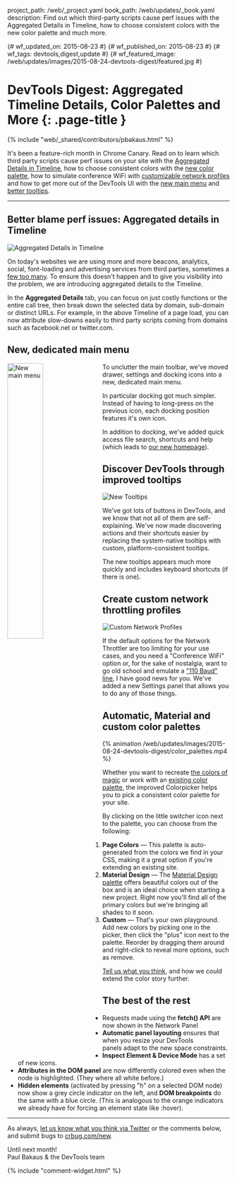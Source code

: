 project_path: /web/_project.yaml
book_path: /web/updates/_book.yaml
description: Find out which third-party scripts cause perf issues with the Aggregated Details in Timeline, how to choose consistent colors with the new color palette and much more.

{# wf_updated_on: 2015-08-23 #}
{# wf_published_on: 2015-08-23 #}
{# wf_tags: devtools,digest,update #}
{# wf_featured_image: /web/updates/images/2015-08-24-devtools-digest/featured.jpg #}

# DevTools Digest: Aggregated Timeline Details, Color Palettes and More {: .page-title }

{% include "web/_shared/contributors/pbakaus.html" %}



It's been a feature-rich month in Chrome Canary. Read on to learn which third party 
scripts cause perf issues on your site with the 
[Aggregated Details in Timeline](#heading=h.ygoxqwis9ean), how to choose 
consistent colors with the [new color palette](#heading=h.pty4fqjm0wri), how to 
simulate conference WiFi with [customizable network 
profiles](#heading=h.jlf8cle6q2eq) and how to get more out of the DevTools UI 
with the [new main menu](#heading=h.i5v8nj67xss6) and [better 
tooltips](#heading=h.mtnvakflivsg).

- - -

## Better blame perf issues: Aggregated details in Timeline

![Aggregated Details in Timeline](/web/updates/images/2015-08-24-devtools-digest/aggregated_details.png)

On today's websites we are using more and more beacons, analytics, social, 
font-loading and advertising services from third parties, sometimes a [few too 
many](https://www.youtube.com/watch?v=TBIM9zPuL-k). To ensure this doesn't 
happen and to give you visibility into the problem, we are introducing 
aggregated details to the Timeline.

In the **Aggregated Details** tab, you can focus on just costly functions or the 
entire call tree, then break down the selected data by domain, sub-domain or 
distinct URLs. For example, in the above Timeline of a page load, you can now 
attribute slow-downs easily to third party scripts coming from domains such as 
facebook.net or twitter.com.

## New, dedicated main menu

<img src="/web/updates/images/2015-08-24-devtools-digest/new_main_menu.png" alt="New main menu" style="float: left;max-width: 230px;margin-right: 1em;margin-bottom: 1em;width: 40%;">To unclutter the main toolbar, we've moved drawer, settings and docking icons 
into a new, dedicated main menu.

In particular docking got much simpler. Instead of having to long-press on the 
previous icon, each docking position features it's own icon.

In addition to docking, we've added quick access file search, shortcuts and help 
(which leads to [our new 
homepage](/web/tools/chrome-devtools/)).

## Discover DevTools through improved tooltips

![New Tooltips](/web/updates/images/2015-08-24-devtools-digest/tooltips.png)

We've got lots of buttons in DevTools, and we know that not all of them are 
self-explaining. We've now made discovering actions and their shortcuts easier 
by replacing the system-native tooltips with custom, platform-consistent 
tooltips.

The new tooltips appears much more quickly and includes keyboard shortcuts (if 
there is one).

## Create custom network throttling profiles

![Custom Network Profiles](/web/updates/images/2015-08-24-devtools-digest/network_throttling_profiles.png)

If the default options for the Network Throttler are too limiting for your use 
cases, and you need a "Conference WiFi" option or, for the sake of nostalgia, 
want to go old school and emulate a ["110 Baud" line](https://en.wikipedia.org/wiki/Bell_101), 
I have good news for you. We've added a new Settings panel that allows you to 
do any of those things.

## Automatic, Material and custom color palettes

{% animation /web/updates/images/2015-08-24-devtools-digest/color_palettes.mp4 %}

Whether you want to recreate [the colors of 
magic](http://www.colourlovers.com/blog/2008/04/19/octarine-the-imaginary-color-of-magic) 
or work with an [existing color 
palette](https://www.google.com/design/spec/style/color.html), the improved 
Colorpicker helps you to pick a consistent color palette for your site.

By clicking on the little switcher icon next to the palette, you can choose from 
the following:

1. **Page Colors** &mdash; This palette is auto-generated from the colors we find 
   in your CSS, making it a great option if you're extending an existing site.
1. **Material Design** &mdash; The [Material Design 
   palette](https://www.google.com/design/spec/style/color.html) offers 
   beautiful colors out of the box and is an ideal choice when starting a 
   new project. Right now you'll find all of the primary colors but we're 
   bringing all shades to it soon.
1. **Custom** &mdash; That's your own playground. Add new colors by picking one 
   in the picker, then click the "plus" icon next to the palette. Reorder by dragging 
   them around and right-click to reveal more options, such as remove.

[Tell us what you 
think](https://twitter.com/intent/tweet?text=%40ChromeDevTools), and how we 
could extend the color story further.

## The best of the rest

* Requests made using the **fetch() API** are now shown in the Network Panel
* **Automatic panel layouting** ensures that when you resize your DevTools  
  panels adapt to the new space constraints.
* **Inspect Element & Device Mode** has a set of new icons.
* **Attributes in the DOM panel** are now differently colored even when the node 
  is highlighted. (They where all white before.)
* **Hidden elements** (activated by pressing "h" on a selected DOM node) now show 
  a grey circle indicator on the left, and **DOM breakpoints** do the same with 
  a blue circle. (This is analogous to the orange indicators we already have for 
  forcing an element state like :hover).

- - -

As always, [let us know what you think via 
Twitter](https://twitter.com/intent/tweet?text=%40ChromeDevTools) or the 
comments below, and submit bugs to [crbug.com/new](https://crbug.com/new).

Until next month!  
Paul Bakaus & the DevTools team


{% include "comment-widget.html" %}

